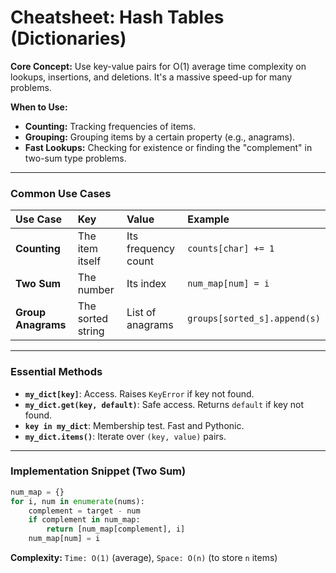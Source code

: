 
# Cheatsheet: Hash Tables (Dictionaries)

**Core Concept:** Use key-value pairs for O(1) average time complexity on lookups, insertions, and deletions. It's a massive speed-up for many problems.

**When to Use:**
- **Counting:** Tracking frequencies of items.
- **Grouping:** Grouping items by a certain property (e.g., anagrams).
- **Fast Lookups:** Checking for existence or finding the "complement" in two-sum type problems.

---

### Common Use Cases

| Use Case | Key | Value | Example |
|:---|:---|:---|:---|
| **Counting** | The item itself | Its frequency count | `counts[char] += 1` |
| **Two Sum** | The number | Its index | `num_map[num] = i` |
| **Group Anagrams** | The sorted string | List of anagrams | `groups[sorted_s].append(s)` |

---

### Essential Methods

- **`my_dict[key]`**: Access. Raises `KeyError` if key not found.
- **`my_dict.get(key, default)`**: Safe access. Returns `default` if key not found.
- **`key in my_dict`**: Membership test. Fast and Pythonic.
- **`my_dict.items()`**: Iterate over `(key, value)` pairs.

---

### Implementation Snippet (Two Sum)

```python
num_map = {}
for i, num in enumerate(nums):
    complement = target - num
    if complement in num_map:
        return [num_map[complement], i]
    num_map[num] = i
```

**Complexity:** `Time: O(1)` (average), `Space: O(n)` (to store `n` items)
